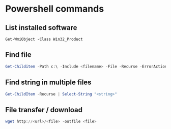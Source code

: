 # Powershell commands
## List installed software

```power
Get-WmiObject -Class Win32_Product
```

## Find file

```powershell
Get-Childitem -Path c:\ -Include <filename> -File -Recurse -ErrorAction SilentlyContinue
```

## Find string in multiple files

```powershell
Get-ChildItem -Recurse | Select-String "<string>"
```

## File transfer / download

```powershell
wget http://<url>/<file> -outfile <file>
```

